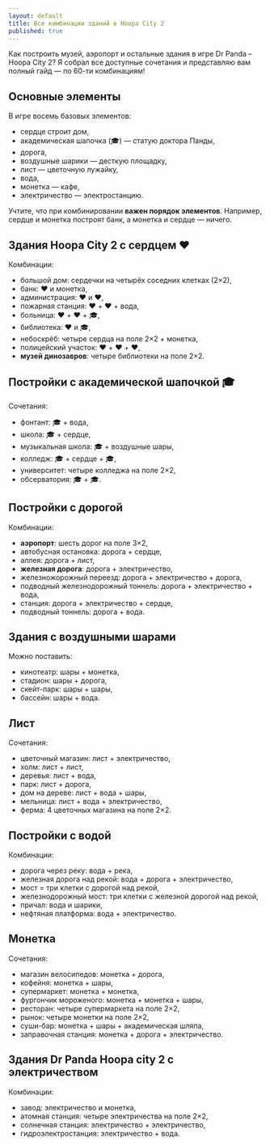 ```yaml
---
layout: default
title: Все комбинации зданий в Hoopa City 2
published: true
---
```


Как построить музей, аэропорт и остальные здания в игре Dr Panda – Hoopa City 2? Я собрал все доступные сочетания и представляю вам полный гайд — по 60-ти комбинациям!

## Основные элементы

В игре восемь базовых элементов:

- сердце строит дом,
- академическая шапочка (🎓) — статую доктора Панды,
- дорога,
- воздушные шарики — десткую площадку,
- лист — цветочную лужайку,
- вода,
- монетка — кафе,
- электричество — электростанцию.

Учтите, что при комбинировании **важен порядок элементов**. Например, сердце и монетка построят банк, а монетка и сердце — ничего.

## Здания Hoopa City 2 с сердцем ❤️

Комбинации:

- большой дом: сердечки на четырёх соседних клетках (2×2),
- банк: ❤️ и монетка,
- администрация: ❤️ и ❤️,
- пожарная станция: ❤️ + ❤️ + вода,
- больница: ❤️ + ❤️ + 🎓,
- библиотека: ❤️ и 🎓,
- небоскрёб: четыре сердца на поле 2×2 + монетка,
- полицейский участок: ❤️ + ❤️ + ❤️,
- **музей динозавров**: четыре библиотеки на поле 2×2.


## Постройки с академической шапочкой 🎓

Сочетания:

- фонтант: 🎓 + вода,
- школа: 🎓 + сердце,
- музыкальная школа: 🎓 + воздушные шары,
- колледж: 🎓 + сердце + 🎓,
- университет: четыре колледжа на поле 2×2,
- обсерватория: 🎓 + 🎓.


## Постройки с дорогой

Комбинации:

- **аэропорт**: шесть дорог на поле 3×2,
- автобусная остановка: дорога + сердце,
- аллея: дорога + лист,
- **железная дорога**: дорога + электричество,
- железножорожный переезд: дорога + электричество + дорога,
- подводный железнодорожный тоннель: дорога + электричество + вода,
- станция: дорога + электричество + сердце,
- подводный тоннель: дорога + вода.


## Здания с воздушными шарами

Можно поставить:

- кинотеатр: шары + монетка,
- стадион: шары + дорога,
- скейт-парк: шары + шары,
- бассейн: шары + вода.

## Лист 

Сочетания:

- цветочный магазин: лист + электричество,
- холм: лист + лист,
- деревья: лист + вода,
- парк: лист + дорога,
- дом на дереве: лист + вода + шары,
- мельница: лист + вода + электричество,
- ферма: 4 цветочных магазина на поле 2×2.


## Постройки с водой

Комбинации:

- дорога через реку: вода + река,
- железная дорога над рекой: вода + дорога + электричество,
- мост = три клетки с дорогой над рекой,
- железнодорожный мост: три клетки с железной дорогой над рекой,
- причал: вода и шарики,
- нефтяная платформа: вода + электричество.


## Монетка

Сочетания:

- магазин велосипедов: монетка + дорога,
- кофейня: монетка + шары,
- супермаркет: монетка + монетка,
- фургончик мороженого: монетка + монетка + шары,
- ресторан: четыре супермаркета на поле 2×2,
- рынок: четыре монетки на поле 2×2,
- суши-бар: монетка + шары + академическая шляпа,
- заправочная станция: монетка + дорога + электричество.


## Здания Dr Panda Hoopa city 2 с электричеством

Комбинации:

- завод: электричество и монетка,
- атомная станция: четыре электричества на поле 2×2,
- солнечная станция: электричество + электричество,
- гидроэлектростанция: электричество + вода.
